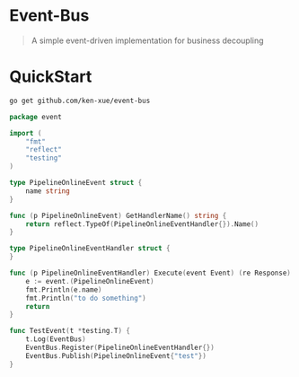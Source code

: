 # Event-Bus

> A simple event-driven implementation for business decoupling


# QuickStart

```bash
go get github.com/ken-xue/event-bus
```

```go
package event

import (
	"fmt"
	"reflect"
	"testing"
)

type PipelineOnlineEvent struct {
	name string
}

func (p PipelineOnlineEvent) GetHandlerName() string {
	return reflect.TypeOf(PipelineOnlineEventHandler{}).Name()
}

type PipelineOnlineEventHandler struct {
}

func (p PipelineOnlineEventHandler) Execute(event Event) (re Response) {
	e := event.(PipelineOnlineEvent)
	fmt.Println(e.name)
	fmt.Println("to do something")
	return
}

func TestEvent(t *testing.T) {
	t.Log(EventBus)
	EventBus.Register(PipelineOnlineEventHandler{})
	EventBus.Publish(PipelineOnlineEvent{"test"})
}
```